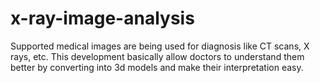 # x-ray-image-analysis
Supported medical images are being used for diagnosis like CT scans, X rays, etc. 
This development basically allow doctors to understand them better by converting into 3d models and make their interpretation easy.

